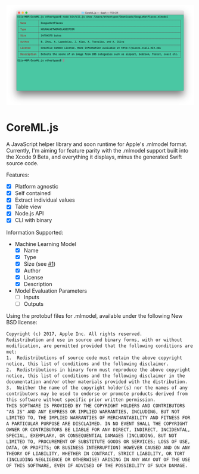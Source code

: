 ![CoreML.js in action!](screenshot.png)

# CoreML.js

A JavaScript helper library and soon runtime for Apple's .mlmodel format. Currently, I'm aiming for feature parity with the .mlmodel support built into the Xcode 9 Beta, and everything it displays, minus the generated Swift source code.

Features:
- [X] Platform agnostic
- [X] Self contained
- [X] Extract individual values
- [X] Table view
- [X] Node.js API
- [X] CLI with binary

Information Supported:

- Machine Learning Model
  - [X] Name
  - [X] Type
  - [X] Size (see [#1](https://github.com/EtherTyper/CoreML.js/issues/1))
  - [X] Author
  - [X] License
  - [X] Description
- Model Evaluation Parameters
  - [ ] Inputs
  - [ ] Outputs

Using the protobuf files for .mlmodel, available under the following New BSD license:

```
Copyright (c) 2017, Apple Inc. All rights reserved.
Redistribution and use in source and binary forms, with or without modification, are permitted provided that the following conditions are met:  
1.  Redistributions of source code must retain the above copyright notice, this list of conditions and the following disclaimer.
2.  Redistributions in binary form must reproduce the above copyright notice, this list of conditions and the following disclaimer in the documentation and/or other materials provided with the distribution.
3.  Neither the name of the copyright holder(s) nor the names of any contributors may be used to endorse or promote products derived from this software without specific prior written permission.
THIS SOFTWARE IS PROVIDED BY THE COPYRIGHT HOLDERS AND CONTRIBUTORS "AS IS" AND ANY EXPRESS OR IMPLIED WARRANTIES, INCLUDING, BUT NOT LIMITED TO, THE IMPLIED WARRANTIES OF MERCHANTABILITY AND FITNESS FOR A PARTICULAR PURPOSE ARE DISCLAIMED. IN NO EVENT SHALL THE COPYRIGHT OWNER OR CONTRIBUTORS BE LIABLE FOR ANY DIRECT, INDIRECT, INCIDENTAL, SPECIAL, EXEMPLARY, OR CONSEQUENTIAL DAMAGES (INCLUDING, BUT NOT LIMITED TO, PROCUREMENT OF SUBSTITUTE GOODS OR SERVICES; LOSS OF USE, DATA, OR PROFITS; OR BUSINESS INTERRUPTION) HOWEVER CAUSED AND ON ANY THEORY OF LIABILITY, WHETHER IN CONTRACT, STRICT LIABILITY, OR TORT (INCLUDING NEGLIGENCE OR OTHERWISE) ARISING IN ANY WAY OUT OF THE USE OF THIS SOFTWARE, EVEN IF ADVISED OF THE POSSIBILITY OF SUCH DAMAGE.
```
